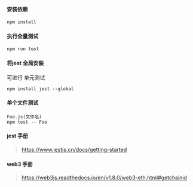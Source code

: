 #### 安装依赖

```
npm install
```

#### 执行全量测试

```
npm run test
```

#### 将jest 全局安装 
可进行 单元测试
```
npm install jest --global
```

#### 单个文件测试


```
Foo.js(文件名) 
npm test -- Foo
```

#### jest 手册
> https://www.jestjs.cn/docs/getting-started


#### web3 手册
> https://web3js.readthedocs.io/en/v1.8.0/web3-eth.html#getchainid